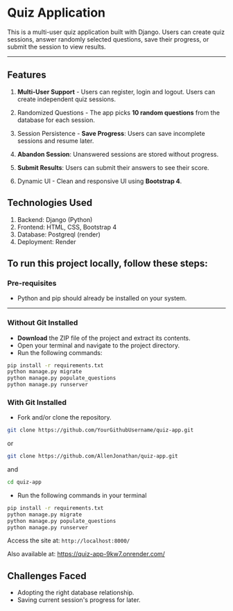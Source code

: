 # **Quiz Application**

This is a multi-user quiz application built with Django. Users can create quiz sessions, answer randomly selected questions, save their progress, or submit the session to view results.

---

## **Features**

1. **Multi-User Support** - Users can register, login and logout. Users can create independent quiz sessions.

2. Randomized Questions - The app picks **10 random questions** from the database for each session.

3. Session Persistence - **Save Progress**: Users can save incomplete sessions and resume later.
4. **Abandon Session**: Unanswered sessions are stored without progress. 

5. **Submit Results**: Users can submit their answers to see their score.

6. Dynamic UI - Clean and responsive UI using **Bootstrap 4**.

## **Technologies Used**
1. Backend: Django (Python)
2. Frontend: HTML, CSS, Bootstrap 4
3. Database: Postgreql (render)
4. Deployment: Render 

## **To run this project locally, follow these steps:**

### **Pre-requisites**
- Python and pip should already be installed on your system.

---

### **Without Git Installed**

- **Download** the ZIP file of the project and extract its contents.  
- Open your terminal and navigate to the project directory.  
- Run the following commands:

```bash
pip install -r requirements.txt
python manage.py migrate
python manage.py populate_questions
python manage.py runserver
```

### **With Git Installed**

- Fork and/or clone the repository. 
```bash
git clone https://github.com/YourGithubUsername/quiz-app.git
```
or
```bash
git clone https://github.com/AllenJonathan/quiz-app.git
```
and
```bash
cd quiz-app
```

- Run the following commands in your terminal

```bash
pip install -r requirements.txt
python manage.py migrate
python manage.py populate_questions
python manage.py runserver
```

Access the site at: `http://localhost:8000/`

Also available at: https://quiz-app-9kw7.onrender.com/

## Challenges Faced

- Adopting the right database relationship.
- Saving current session's progress for later.
